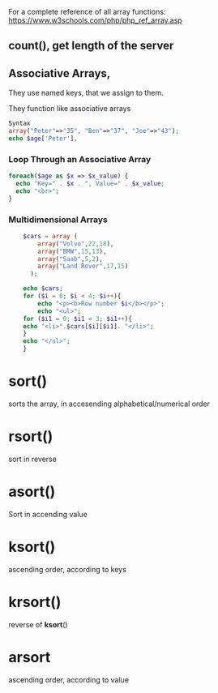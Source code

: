 For a complete reference of all array functions: https://www.w3schools.com/php/php_ref_array.asp

## count(), get length of the server

## Associative Arrays, 

They use named keys, that we assign to them.

They function like associative arrays

```php
Syntax
array("Peter"=>"35", "Ben"=>"37", "Joe"=>"43");
echo $age['Peter'],
```

### Loop Through an Associative Array

```php
foreach($age as $x => $x_value) {
  echo "Key=" . $x . ", Value=" . $x_value;
  echo "<br>";
}
```

### Multidimensional Arrays
```php
    $cars = array (
        array("Volvo",22,18),
        array("BMW",15,13),
        array("Saab",5,2),
        array("Land Rover",17,15)
      );

    echo $cars;
    for ($i = 0; $i < 4; $i++){
        echo "<p><b>Row number $i</b></p>";
        echo "<ul>";
    for ($i1 = 0; $i1 < 3; $i1++){
    echo "<li>".$cars[$i][$i1]. "</li>";
    }
    echo "</ul>";
    }
```

# sort()

sorts the array, in accesending alphabetical/numerical order

# rsort()

sort in reverse

# asort()

Sort in accending value

# ksort()
 
ascending order, according to keys

# krsort()

reverse of **ksort**()

# arsort

ascending order, according to value


